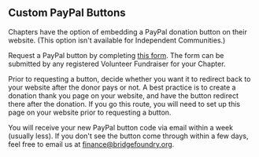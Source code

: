 ## Custom PayPal Buttons
Chapters have the option of embedding a PayPal donation button on their website. (This option isn't available for Independent Communities.)

Request a PayPal button by completing [this form](https://docs.google.com/forms/d/e/1FAIpQLSd3q_rYZ1U8464QBMeWYvvno06VLob5eS6tqjm2HCSLXBbStQ/viewform?usp=sf_link). The form can be submitted by any registered Volunteer Fundraiser for your Chapter. 

Prior to requesting a button, decide whether you want it to redirect back to your website after the donor pays or not. A best practice is to create a donation thank you page on your website, and have the button redirect there after the donation. If you go this route, you will need to set up this page on your website prior to requesting a button.

You will receive your new PayPal button code via email within a week (usually less). If you don't see the button come through within a few days, feel free to email us at finance@bridgefoundry.org.
